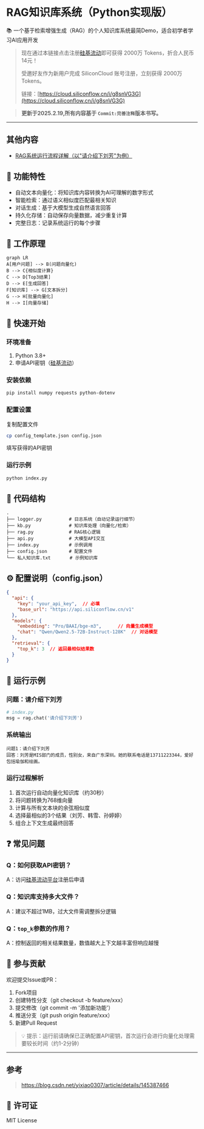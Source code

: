 # RAG知识库系统（Python实现版）

📚 一个基于检索增强生成（RAG）的个人知识库系统最简Demo，适合初学者学习AI应用开发

> 现在通过本链接点击注册[硅基流动](https://cloud.siliconflow.cn/i/g8snVG3G)即可获得 2000万 Tokens，折合人民币14元！
>
> 受邀好友作为新用户完成 SiliconCloud 账号注册，立刻获得 2000万 Tokens。
>
> 链接：[https://cloud.siliconflow.cn/i/g8snVG3G](https://cloud.siliconflow.cn/i/g8snVG3G)

> **更新于2025.2.19,所有内容基于 `Commit:完善注释`版本书写。**

---

## 其他内容

- [RAG系统运行流程详解（以&#34;请介绍下刘芳&#34;为例）](docs/Flow.md)

## 🌟 功能特性

- 自动文本向量化：将知识库内容转换为AI可理解的数字形式
- 智能检索：通过语义相似度匹配最相关知识
- 对话生成：基于大模型生成自然语言回答
- 持久化存储：自动保存向量数据，减少重复计算
- 完整日志：记录系统运行的每个步骤

## 🎯 工作原理

```mermaid
graph LR
A[用户问题] --> B(问题向量化)
B --> C{相似度计算}
C --> D[Top3结果]
D --> E[生成回答]
F[知识库] --> G[文本拆分]
G --> H[批量向量化]
H --> I[向量存储]
```

## 🚀 快速开始

### 环境准备

1. Python 3.8+
2. 申请API密钥（[硅基流动](https://cloud.siliconflow.cn/i/g8snVG3G)）

### 安装依赖

```bash
pip install numpy requests python-dotenv
```

### 配置设置

复制配置文件

```bash
cp config_template.json config.json
```

填写获得的API密钥

### 运行示例

```bash
python index.py
```

## 📂 代码结构

```
.
├── logger.py          # 日志系统（自动记录运行细节）
├── kb.py              # 知识库处理（向量化/检索）
├── rag.py             # RAG核心逻辑
├── api.py             # 大模型API交互
├── index.py           # 示例调用
├── config.json        # 配置文件
└── 私人知识库.txt       # 示例知识库
```

## ⚙️ 配置说明（config.json）

```json
{
  "api": {
    "key": "your_api_key",  // 必填
    "base_url": "https://api.siliconflow.cn/v1"
  },
  "models": {
    "embedding": "Pro/BAAI/bge-m3",      // 向量生成模型
    "chat": "Qwen/Qwen2.5-72B-Instruct-128K"  // 对话模型
  },
  "retrieval": {
    "top_k": 3  // 返回最相似结果数
  }
}
```

## 📖 运行示例

### 问题：请介绍下刘芳

```python
# index.py
msg = rag.chat('请介绍下刘芳')
```

### 系统输出

```
问题1：请介绍下刘芳
回答：刘芳是MIS部门的成员，性别女，来自广东深圳。她的联系电话是13711223344，爱好包括瑜伽和绘画。
```

### 运行过程解析

1. 首次运行自动向量化知识库（约30秒）
2. 将问题转换为768维向量
3. 计算与所有文本块的余弦相似度
4. 选择最相似的3个结果（刘芳、韩雪、孙婷婷）
5. 组合上下文生成最终回答

## ❓ 常见问题

### Q：如何获取API密钥？

A：访问[硅基流动平台](https://cloud.siliconflow.cn/i/g8snVG3G)注册后申请

### Q：知识库支持多大文件？

A：建议不超过1MB，过大文件需调整拆分逻辑

### Q：`top_k`参数的作用？

A：控制返回的相关结果数量，数值越大上下文越丰富但响应越慢

## 🤝 参与贡献

欢迎提交Issue或PR：

1. Fork项目
2. 创建特性分支（git checkout -b feature/xxx）
3. 提交修改（git commit -m '添加新功能'）
4. 推送分支（git push origin feature/xxx）
5. 新建Pull Request

> 💡 提示：运行前请确保已正确配置API密钥，首次运行会进行向量化处理需要较长时间（约1-2分钟）

---

## 参考

> https://blog.csdn.net/yixiao0307/article/details/145387466

## 📜 许可证

MIT License

